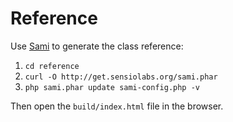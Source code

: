 # Reference

Use [Sami](https://github.com/FriendsOfPHP/Sami) to generate the class reference:

1. `cd reference`
2. `curl -O http://get.sensiolabs.org/sami.phar`
3. `php sami.phar update sami-config.php -v`

Then open the `build/index.html` file in the browser.